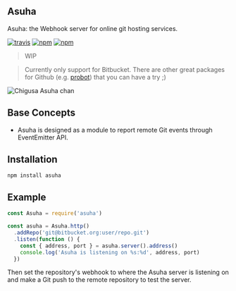 ## Asuha
Asuha: the Webhook server for online git hosting services.

[![travis](https://travis-ci.org/momocow/Asuha.svg?branch=master)](https://github.com/momocow/Asuha)
[![npm](https://img.shields.io/npm/dt/asuha.svg)](https://www.npmjs.com/package/asuha)
[![npm](https://img.shields.io/npm/v/asuha.svg)](https://www.npmjs.com/package/asuha)

> WIP

> Currently only support for Bitbucket. There are other great packages for Github (e.g. [probot](https://probot.github.io/)) that you can have a try ;)

![Chigusa Asuha chan][1]

## Base Concepts
- Asuha is designed as a module to report remote Git events through EventEmitter API.

## Installation
```
npm install asuha
```

## Example

```js
const Asuha = require('asuha')

const asuha = Asuha.http()
  .addRepo('git@bitbucket.org:user/repo.git')
  .listen(function () {
    const { address, port } = asuha.server().address()
    console.log('Asuha is listening on %s:%d', address, port)
  })
```

Then set the repository's webhook to where the Asuha server is listening on and make a Git push to the remote repository to test the server.

[1]: https://ru.myanimeshelf.com/upload/dynamic/2016-07/24/1375382.jpg